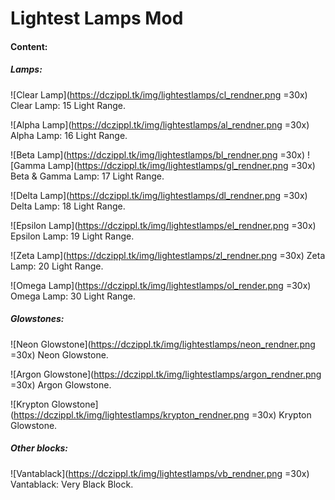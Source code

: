 Lightest Lamps Mod
==================

#### Content:

##### Lamps:

![Clear Lamp](https://dczippl.tk/img/lightestlamps/cl_rendner.png =30x) Clear Lamp: 15 Light Range.

![Alpha Lamp](https://dczippl.tk/img/lightestlamps/al_rendner.png =30x) Alpha Lamp: 16 Light Range.

![Beta Lamp](https://dczippl.tk/img/lightestlamps/bl_rendner.png =30x) ![Gamma Lamp](https://dczippl.tk/img/lightestlamps/gl_rendner.png =30x) Beta & Gamma Lamp: 17 Light Range.

![Delta Lamp](https://dczippl.tk/img/lightestlamps/dl_rendner.png =30x) Delta Lamp: 18 Light Range.

![Epsilon Lamp](https://dczippl.tk/img/lightestlamps/el_rendner.png =30x) Epsilon Lamp: 19 Light Range.

![Zeta Lamp](https://dczippl.tk/img/lightestlamps/zl_rendner.png =30x) Zeta Lamp: 20 Light Range.

![Omega Lamp](https://dczippl.tk/img/lightestlamps/ol_render.png =30x) Omega Lamp: 30 Light Range.

 

##### Glowstones:

![Neon Glowstone](https://dczippl.tk/img/lightestlamps/neon_rendner.png =30x) Neon Glowstone.

![Argon Glowstone](https://dczippl.tk/img/lightestlamps/argon_rendner.png =30x) Argon Glowstone.

![Krypton Glowstone](https://dczippl.tk/img/lightestlamps/krypton_rendner.png =30x) Krypton Glowstone.

 

##### Other blocks:

![Vantablack](https://dczippl.tk/img/lightestlamps/vb_rendner.png =30x) Vantablack: Very Black Block.